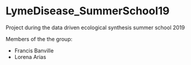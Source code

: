 # LymeDisease_SummerSchool19
Project during the data driven ecological synthesis summer school 2019

Members of the the group:
- Francis Banville
- Lorena Arias
